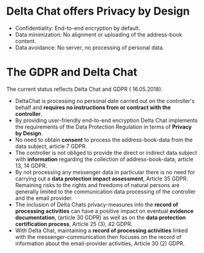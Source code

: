 
# Delta Chat offers **Privacy by Design**

- Confidentiality: End-to-end encryption by default.
- Data minimization: No alignment or uploading of the address-book content.
- Data avoidance: No server, no processing of personal data.

# The **GDPR** and  **Delta Chat**

The current status reflects Delta Chat and GDPR ( 16.05.2018).


- DeltaChat is processing no personal date carried out on the controller's behalf and **requires no instructions from or contract with the controller**.
- By providing user-friendly end-to-end encryption Delta Chat implements the requirements of the Data Protection Regulation in terms of **Privacy by Design**.
- No need to obtain **consent** to process the address-book-data from the data subject, article 7 GDPR.
- The controller is not obliged to provide the direct or indirect data subject with **information** regarding the collection of address-book-data, article 13, 14 GDPR.
- By not processing any messenger data in particular there is no need for carrying out a **data protection impact assessment**, Article 35 GDPR. Remaining risks to the rights and freedoms of natural persons are generally limited to the communication data processing of the controller and the email provider.
- The inclusion of Delta Chats privacy-measures into the **record of processing activities** can have a positive impact on eventual **evidence documentation**, (article 30 GDPR) as well as on the **data protection certification process**, Article 25 (3), 42 GDPR.
- With Delta Chat, maintaining a **record of processing activities** linked with the messenger-communication then focuses on the record of information about the email-provider activities, Article 30 (2) GDPR.

